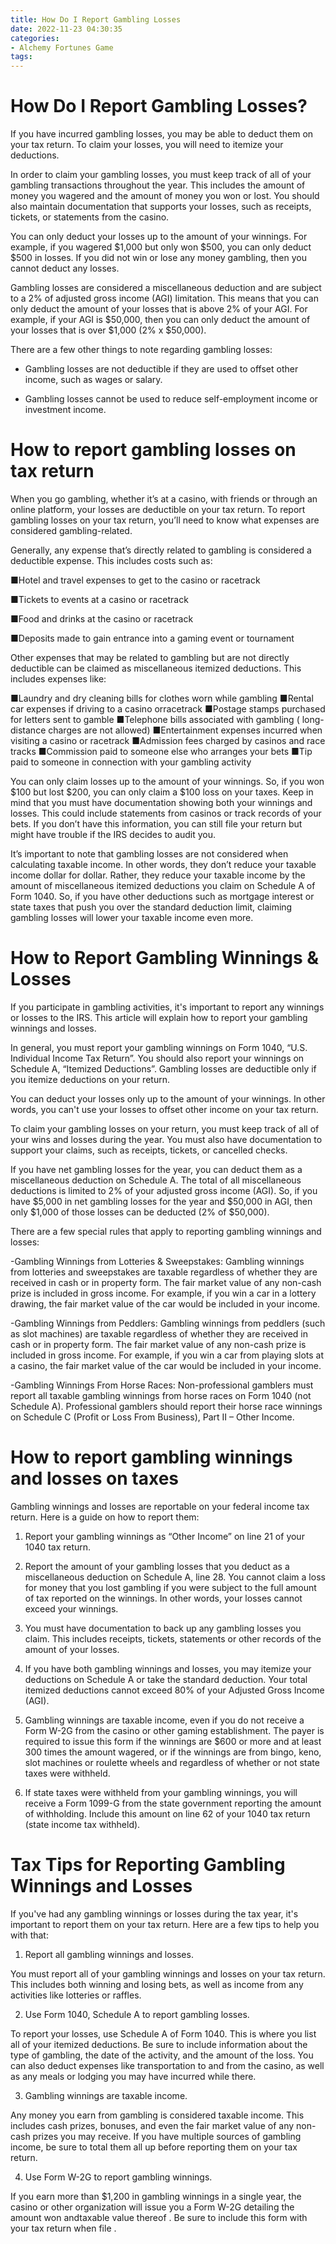 ```yaml
---
title: How Do I Report Gambling Losses
date: 2022-11-23 04:30:35
categories:
- Alchemy Fortunes Game
tags:
---
```



#  How Do I Report Gambling Losses?

If you have incurred gambling losses, you may be able to deduct them on your tax return. To claim your losses, you will need to itemize your deductions.

In order to claim your gambling losses, you must keep track of all of your gambling transactions throughout the year. This includes the amount of money you wagered and the amount of money you won or lost. You should also maintain documentation that supports your losses, such as receipts, tickets, or statements from the casino.

You can only deduct your losses up to the amount of your winnings. For example, if you wagered $1,000 but only won $500, you can only deduct $500 in losses. If you did not win or lose any money gambling, then you cannot deduct any losses.

Gambling losses are considered a miscellaneous deduction and are subject to a 2% of adjusted gross income (AGI) limitation. This means that you can only deduct the amount of your losses that is above 2% of your AGI. For example, if your AGI is $50,000, then you can only deduct the amount of your losses that is over $1,000 (2% x $50,000).

There are a few other things to note regarding gambling losses:

- Gambling losses are not deductible if they are used to offset other income, such as wages or salary.

- Gambling losses cannot be used to reduce self-employment income or investment income.

#  How to report gambling losses on tax return

When you go gambling, whether it’s at a casino, with friends or through an online platform, your losses are deductible on your tax return. To report gambling losses on your tax return, you’ll need to know what expenses are considered gambling-related.

Generally, any expense that’s directly related to gambling is considered a deductible expense. This includes costs such as:

■Hotel and travel expenses to get to the casino or racetrack

■Tickets to events at a casino or racetrack

■Food and drinks at the casino or racetrack

■Deposits made to gain entrance into a gaming event or tournament

Other expenses that may be related to gambling but are not directly deductible can be claimed as miscellaneous itemized deductions. This includes expenses like:

■Laundry and dry cleaning bills for clothes worn while gambling
 ■Rental car expenses if driving to a casino orracetrack ■Postage stamps purchased for letters sent to gamble ■Telephone bills associated with gambling ( long-distance charges are not allowed) ■Entertainment expenses incurred when visiting a casino or racetrack ■Admission fees charged by casinos and race tracks ■Commission paid to someone else who arranges your bets ■Tip paid to someone in connection with your gambling activity 

 You can only claim losses up to the amount of your winnings. So, if you won $100 but lost $200, you can only claim a $100 loss on your taxes. Keep in mind that you must have documentation showing both your winnings and losses. This could include statements from casinos or track records of your bets. If you don’t have this information, you can still file your return but might have trouble if the IRS decides to audit you. 

 It’s important to note that gambling losses are not considered when calculating taxable income. In other words, they don’t reduce your taxable income dollar for dollar. Rather, they reduce your taxable income by the amount of miscellaneous itemized deductions you claim on Schedule A of Form 1040. So, if you have other deductions such as mortgage interest or state taxes that push you over the standard deduction limit, claiming gambling losses will lower your taxable income even more.

#  How to Report Gambling Winnings & Losses

If you participate in gambling activities, it's important to report any winnings or losses to the IRS. This article will explain how to report your gambling winnings and losses.

In general, you must report your gambling winnings on Form 1040, “U.S. Individual Income Tax Return”. You should also report your winnings on Schedule A, “Itemized Deductions”. Gambling losses are deductible only if you itemize deductions on your return.

You can deduct your losses only up to the amount of your winnings. In other words, you can't use your losses to offset other income on your tax return.

To claim your gambling losses on your return, you must keep track of all of your wins and losses during the year. You must also have documentation to support your claims, such as receipts, tickets, or cancelled checks.

If you have net gambling losses for the year, you can deduct them as a miscellaneous deduction on Schedule A. The total of all miscellaneous deductions is limited to 2% of your adjusted gross income (AGI). So, if you have $5,000 in net gambling losses for the year and $50,000 in AGI, then only $1,000 of those losses can be deducted (2% of $50,000).

There are a few special rules that apply to reporting gambling winnings and losses:

-Gambling Winnings from Lotteries & Sweepstakes: Gambling winnings from lotteries and sweepstakes are taxable regardless of whether they are received in cash or in property form. The fair market value of any non-cash prize is included in gross income. For example, if you win a car in a lottery drawing, the fair market value of the car would be included in your income.

-Gambling Winnings from Peddlers: Gambling winnings from peddlers (such as slot machines) are taxable regardless of whether they are received in cash or in property form. The fair market value of any non-cash prize is included in gross income. For example, if you win a car from playing slots at a casino, the fair market value of the car would be included in your income.

-Gambling Winnings From Horse Races: Non-professional gamblers must report all taxable gambling winnings from horse races on Form 1040 (not Schedule A). Professional gamblers should report their horse race winnings on Schedule C (Profit or Loss From Business), Part II – Other Income.

#  How to report gambling winnings and losses on taxes

Gambling winnings and losses are reportable on your federal income tax return. Here is a guide on how to report them:

1. Report your gambling winnings as “Other Income” on line 21 of your 1040 tax return.

2. Report the amount of your gambling losses that you deduct as a miscellaneous deduction on Schedule A, line 28. You cannot claim a loss for money that you lost gambling if you were subject to the full amount of tax reported on the winnings. In other words, your losses cannot exceed your winnings.

3. You must have documentation to back up any gambling losses you claim. This includes receipts, tickets, statements or other records of the amount of your losses.

4. If you have both gambling winnings and losses, you may itemize your deductions on Schedule A or take the standard deduction. Your total itemized deductions cannot exceed 80% of your Adjusted Gross Income (AGI).

5. Gambling winnings are taxable income, even if you do not receive a Form W-2G from the casino or other gaming establishment. The payer is required to issue this form if the winnings are $600 or more and at least 300 times the amount wagered, or if the winnings are from bingo, keno, slot machines or roulette wheels and regardless of whether or not state taxes were withheld.

6. If state taxes were withheld from your gambling winnings, you will receive a Form 1099-G from the state government reporting the amount of withholding. Include this amount on line 62 of your 1040 tax return (state income tax withheld).

#  Tax Tips for Reporting Gambling Winnings and Losses

If you've had any gambling winnings or losses during the tax year, it's important to report them on your tax return. Here are a few tips to help you with that:

1. Report all gambling winnings and losses.

You must report all of your gambling winnings and losses on your tax return. This includes both winning and losing bets, as well as income from any activities like lotteries or raffles.

2. Use Form 1040, Schedule A to report gambling losses.

To report your losses, use Schedule A of Form 1040. This is where you list all of your itemized deductions. Be sure to include information about the type of gambling, the date of the activity, and the amount of the loss. You can also deduct expenses like transportation to and from the casino, as well as any meals or lodging you may have incurred while there.

3. Gambling winnings are taxable income.

Any money you earn from gambling is considered taxable income. This includes cash prizes, bonuses, and even the fair market value of any non-cash prizes you may receive. If you have multiple sources of gambling income, be sure to total them all up before reporting them on your tax return.

4. Use Form W-2G to report gambling winnings.

If you earn more than $1,200 in gambling winnings in a single year, the casino or other organization will issue you a Form W-2G detailing the amount won andtaxable value thereof . Be sure to include this form with your tax return when file .